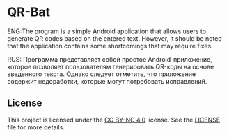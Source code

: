 # QR-Bat
ENG:The program is a simple Android application that allows users to generate QR codes based on the entered text. However, it should be noted that the application contains some shortcomings that may require fixes.

RUS: Программа представляет собой простое Android-приложение, которое позволяет пользователям генерировать QR-коды на основе введенного текста. Однако следует отметить, что приложение содержит недоработки, которые могут потребовать исправлений.

## License
This project is licensed under the [CC BY-NC 4.0](https://creativecommons.org/licenses/by-nc/4.0/legalcode) license. See the [LICENSE](LICENSE) file for more details.
